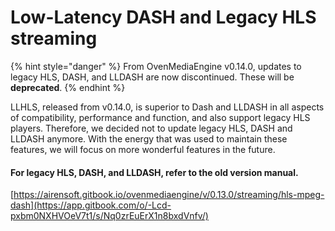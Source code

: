 # Low-Latency DASH and Legacy HLS streaming

{% hint style="danger" %}
From OvenMediaEngine v0.14.0, updates to legacy HLS, DASH, and LLDASH are now discontinued. These will be **deprecated**.
{% endhint %}

LLHLS, released from v0.14.0, is superior to Dash and LLDASH in all aspects of compatibility, performance and function, and also support legacy HLS players. Therefore, we decided not to update legacy HLS, DASH and LLDASH anymore. With the energy that was used to maintain these features, we will focus on more wonderful features in the future.



#### For legacy HLS, DASH, and LLDASH, refer to the old version manual.

[https://airensoft.gitbook.io/ovenmediaengine/v/0.13.0/streaming/hls-mpeg-dash](https://app.gitbook.com/o/-Lcd-pxbm0NXHVOeV7t1/s/Nq0zrEuErX1n8bxdVnfv/)
